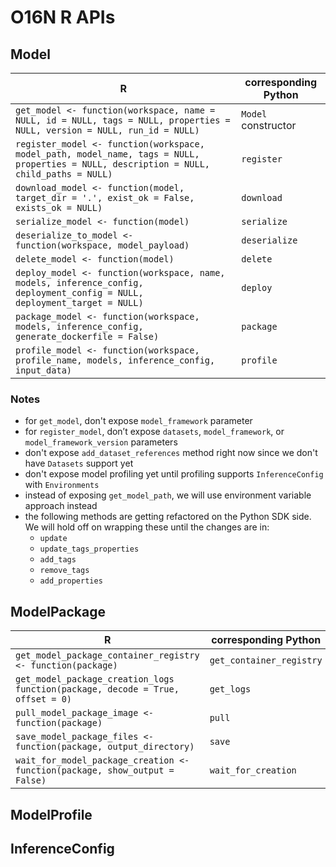 # O16N R APIs 

## Model
R   | corresponding Python
--- | --------------------
`get_model <- function(workspace, name = NULL, id = NULL, tags = NULL, properties = NULL, version = NULL, run_id = NULL)` | `Model` constructor
`register_model <- function(workspace, model_path, model_name, tags = NULL, properties = NULL, description = NULL, child_paths = NULL)` | `register`
`download_model <- function(model, target_dir = '.', exist_ok = False, exists_ok = NULL)` | `download`
`serialize_model <- function(model)` | `serialize`
`deserialize_to_model <- function(workspace, model_payload)` | `deserialize`
`delete_model <- function(model)` | `delete`
`deploy_model <- function(workspace, name, models, inference_config, deployment_config = NULL, deployment_target = NULL)` | `deploy`
`package_model <- function(workspace, models, inference_config, generate_dockerfile = False)` | `package`
`profile_model <- function(workspace, profile_name, models, inference_config, input_data)` | `profile`

### Notes
* for `get_model`, don't expose `model_framework` parameter
* for `register_model`, don’t expose `datasets`, `model_framework`, or `model_framework_version` parameters
* don't expose `add_dataset_references` method right now since we don't have `Datasets` support yet
* don't expose model profiling yet until profiling supports `InferenceConfig` with `Environments`
* instead of exposing `get_model_path`, we will use environment variable approach instead
* the following methods are getting refactored on the Python SDK side. We will hold off on wrapping these until the changes are in:
  * `update`
  * `update_tags_properties`
  * `add_tags`
  * `remove_tags`
  * `add_properties`
  
## ModelPackage
R   | corresponding Python
--- | --------------------
`get_model_package_container_registry <- function(package)` | `get_container_registry`
`get_model_package_creation_logs function(package, decode = True, offset = 0)` | `get_logs`
`pull_model_package_image <- function(package)` | `pull`
`save_model_package_files <- function(package, output_directory)` |`save`
`wait_for_model_package_creation <- function(package, show_output = False)` | `wait_for_creation`


## ModelProfile

## InferenceConfig
